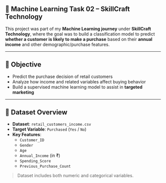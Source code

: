 ## 🧠 Machine Learning Task 02 – SkillCraft Technology

This project was part of my **Machine Learning journey** under **SkillCraft Technology**, where the goal was to build a classification model to predict **whether a customer is likely to make a purchase** based on their **annual income** and other demographic/purchase features.

---

## 🎯 Objective

- Predict the purchase decision of retail customers
- Analyze how income and related variables affect buying behavior
- Build a supervised machine learning model to assist in **targeted marketing**

---

## 📂 Dataset Overview

- **Dataset**: `retail_customers_income.csv`
- **Target Variable**: `Purchased` (`Yes` / `No`)
- **Key Features**:
  - `Customer_ID`
  - `Gender`
  - `Age`
  - `Annual_Income` (in ₹)
  - `Spending_Score`
  - `Previous_Purchase_Count`

> Dataset includes both numeric and categorical variables.
